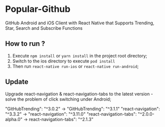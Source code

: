 # Popular-Github
GitHub Android and iOS Client with React Native that Supports Trending, Star, Search and Subscribe Functions


## How to run ?
1. Execute `npm install` or `yarn install` in the project root directory;
2. Switch to the ios directory to execute `pod install`
3. Then run `react-native run-ios` or `react-native run-android`;

## Update
Upgrade react-navigation & react-navigation-tabs to the latest version - solve the problem of click switching under Android;

"GitHubTrending": "^3.0.2" -> "GitHubTrending": "^3.1.1"
"react-navigation": "^3.3.2" -> "react-navigation": "^3.11.0"
"react-navigation-tabs": "^2.0.0-alpha.0" -> react-navigation-tabs": "^2.1.3"


